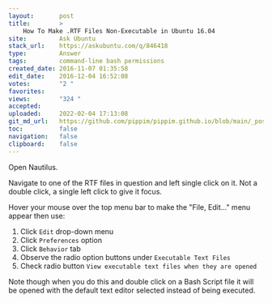 ```yaml
---
layout:       post
title:        >
    How To Make .RTF Files Non-Executable in Ubuntu 16.04
site:         Ask Ubuntu
stack_url:    https://askubuntu.com/q/846418
type:         Answer
tags:         command-line bash permissions
created_date: 2016-11-07 01:35:58
edit_date:    2016-12-04 16:52:08
votes:        "2 "
favorites:    
views:        "324 "
accepted:     
uploaded:     2022-02-04 17:13:08
git_md_url:   https://github.com/pippim/pippim.github.io/blob/main/_posts/2016/2016-11-07-How-To-Make-.RTF-Files-Non-Executable-in-Ubuntu-16.04.md
toc:          false
navigation:   false
clipboard:    false
---
```


Open Nautilus.

Navigate to one of the RTF files in question and left single click on it. Not a double click, a single left click to give it focus.

Hover your mouse over the top menu bar to make the "File, Edit..." menu appear then use:

 1. Click `Edit` drop-down menu
 2. Click `Preferences` option
 3. Click `Behavior` tab
 4. Observe the radio option buttons under `Executable Text Files`
 5. Check radio button `View executable text files when they are opened`

Note though when you do this and double click on a Bash Script file it will be opened with the default text editor selected instead of being executed.



